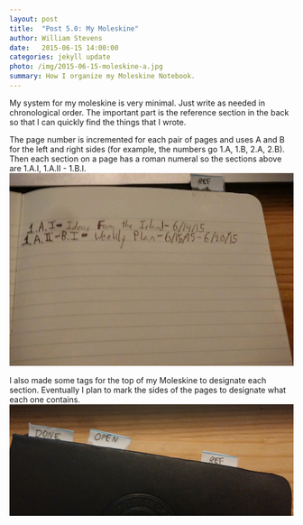 ```yaml
---
layout: post
title:  "Post 5.0: My Moleskine"
author: William Stevens
date:   2015-06-15 14:00:00
categories: jekyll update
photo: /img/2015-06-15-moleskine-a.jpg
summary: How I organize my Moleskine Notebook.
---
```

My system for my moleskine is very minimal. Just write as needed in chronological order. The important part is the reference section in the back so that I can quickly find the things that I wrote.

The page number is incremented for each pair of pages and uses A and B for the left and right sides (for example, the numbers go 1.A, 1.B, 2.A, 2.B). Then each section on a page has a roman numeral so the sections above are 1.A.I, 1.A.II - 1.B.I.
![A view of my moleskine's reference section](/img/2015-06-15-moleskine-c.jpg)

I also made some tags for the top of my Moleskine to designate each section. Eventually I plan to mark the sides of the pages to designate what each one contains.
![A view of the top of my moleskine with tags](/img/2015-06-15-moleskine-d.jpg)
